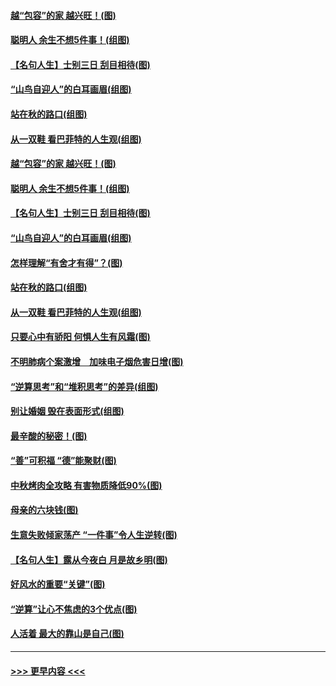 #### [越“包容”的家 越兴旺！(图)](../pages/p8/907328.md?t=09160411) 
#### [聪明人 余生不想5件事！(组图)](../pages/p8/907364.md?t=09160411) 
#### [【名句人生】士别三日 刮目相待(图)](../pages/p8/906988.md?t=09160411) 
#### [“山鸟自迎人”的白耳画眉(组图)](../pages/p8/907332.md?t=09160411) 
#### [站在秋的路口(组图)](../pages/p8/906914.md?t=09160411) 
#### [从一双鞋 看巴菲特的人生观(组图)](../pages/p8/907311.md?t=09160411) 
#### [越“包容”的家 越兴旺！(图)](../pages/p8/907328.md?t=09160411) 
#### [聪明人 余生不想5件事！(组图)](../pages/p8/907364.md?t=09160411) 
#### [【名句人生】士别三日 刮目相待(图)](../pages/p8/906988.md?t=09160411) 
#### [“山鸟自迎人”的白耳画眉(组图)](../pages/p8/907332.md?t=09160411) 
#### [怎样理解“有舍才有得”？(图)](../pages/p8/906872.md?t=09160411) 
#### [站在秋的路口(组图)](../pages/p8/906914.md?t=09160411) 
#### [从一双鞋 看巴菲特的人生观(组图)](../pages/p8/907311.md?t=09160411) 
#### [只要心中有骄阳 何惧人生有风霜(图)](../pages/p8/907320.md?t=09160411) 
#### [不明肺病个案激增　加味电子烟危害日增(图)](../pages/p8/907307.md?t=09160411) 
#### [“逆算思考”和“堆积思考”的差异(组图)](../pages/p8/907229.md?t=09160411) 
#### [别让婚姻 毁在表面形式(组图)](../pages/p8/907118.md?t=09160411) 
#### [最辛酸的秘密！(图)](../pages/p8/906327.md?t=09160411) 
#### [“善”可积福 “德”能聚财(图)](../pages/p8/906906.md?t=09160411) 
#### [中秋烤肉全攻略 有害物质降低90%(图)](../pages/p8/907227.md?t=09160411) 
#### [母亲的六块钱(图)](../pages/p8/907107.md?t=09160411) 
#### [生意失败倾家荡产 “一件事”令人生逆转(图)](../pages/p8/907101.md?t=09160411) 
#### [【名句人生】露从今夜白 月是故乡明(图)](../pages/p8/906558.md?t=09160411) 
#### [好风水的重要“关键”(图)](../pages/p8/907087.md?t=09160411) 
#### [“逆算”让心不焦虑的3个优点(图)](../pages/p8/907070.md?t=09160411) 
#### [人活着 最大的靠山是自己(图)](../pages/p8/906329.md?t=09160411) 

----
#### [ >>> 更早内容 <<< ](../indexes/p8-earlier.md)
